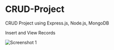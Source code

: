 # CRUD-Project
CRUD Project using Express.js, Node.js, MongoDB

Insert and View Records

![Screenshot 1](https://github.com/skpawtekar/CRUD-Project/assets/110728385/9db9da47-2706-4083-8b88-dbc7dc40ca74)
